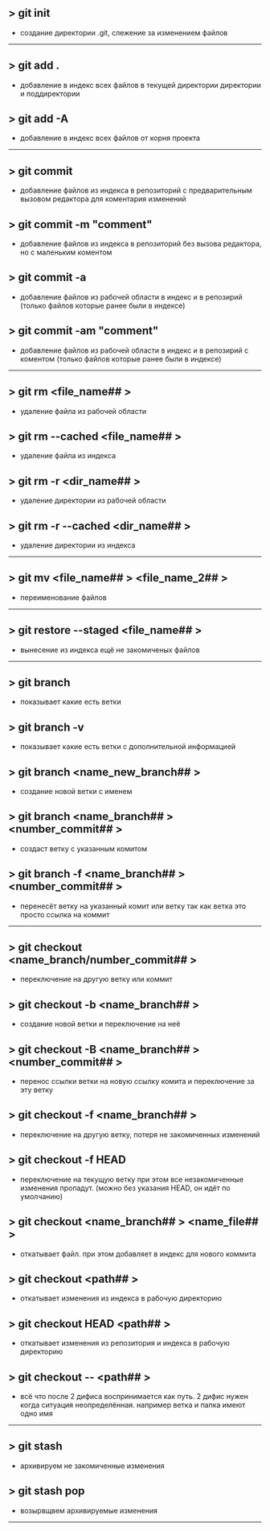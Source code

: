 ## > git init
* создание директории .git, слежение за изменением файлов
---
## > git add .
* добавление в индекс всех файлов в текущей директории директории и поддиректории

## > git add -A
* добавление в индекс всех файлов от корня проекта
---
## > git commit
* добавление файлов из индекса в репозиторий с предварительным вызовом редактора для коментария изменений

## > git commit -m "comment"
* добавление файлов из индекса в репозиторий без вызова редактора, но с маленьким коментом

## > git commit -a
* добавление файлов из рабочей области в индекс и в репозирий (только файлов которые ранее были в индексе)

## > git commit -am "comment"
* добавление файлов из рабочей области в индекс и в репозирий с коментом (только файлов которые ранее были в индексе)
---
## > git rm <file_name## >
* удаление файла из рабочей области

## > git rm --сached <file_name## >
* удаление файла из индекса

## > git rm -r <dir_name## >
* удаление директории из рабочей области

## > git rm -r --сached <dir_name## >
* удаление директории из индекса
---
## > git mv <file_name## > <file_name_2## >
* переименование файлов
---
## > git restore --staged <file_name## >
* вынесение из индекса ещё не закомиченых файлов
---
## > git branch
* показывает какие есть ветки

## > git branch -v
* показывает какие есть ветки с дополнительной информацией

## > git branch <name_new_branch## >
* создание новой ветки с именем

## > git branch <name_branch## > <number_commit## >
* создаст ветку с указанным комитом

## > git branch -f <name_branch## > <number_commit## >
* перенесёт ветку на указанный комит или ветку так как ветка это просто ссылка на коммит
---
## > git checkout <name_branch/number_commit## >
* переключение на другую ветку или коммит

## > git checkout -b <name_branch## >
* создание новой ветки и переключение на неё

## > git checkout -B <name_branch## > <number_commit## >
* перенос ссылки ветки на новую ссылку комита и переключение за эту ветку

## > git checkout -f <name_branch## >
* переключение на другую ветку, потеря не закомиченных изменений

## > git checkout -f HEAD
* переключение на текущую ветку при этом все незакомиченные изменения пропадут. (можно без указания HEAD, он идёт по умолчанию)

## > git checkout <name_branch## > <name_file## >
* откатывает файл. при этом добавляет в индекс для нового коммита

## > git checkout <path## >
* откатывает изменения из индекса в рабочую директорию

## > git checkout HEAD <path## >
* откатывает изменения из репозитория и индекса в рабочую директорию

## > git checkout -- <path## >
* всё что после 2 дифиса воспринимается как путь. 2 дифис нужен когда ситуация неопределённая. например ветка и папка имеют одно имя
---
## > git stash
* архивируем не закомиченные изменения

## > git stash pop
* возырвщвем архивируемые изменения

---